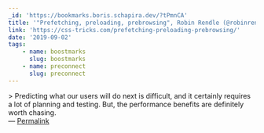 ```yaml
---
_id: 'https://bookmarks.boris.schapira.dev/?tPmnCA'
title: '"Prefetching, preloading, prebrowsing", Robin Rendle (@robinrendle)'
link: 'https://css-tricks.com/prefetching-preloading-prebrowsing/'
date: '2019-09-02'
tags:
    - name: boostmarks
      slug: boostmarks
    - name: preconnect
      slug: preconnect
---
```


&gt; Predicting what our users will do next is difficult, and it certainly
requires a lot of planning and testing. But, the performance benefits are
definitely worth chasing. <br>&#8212;
<a href="https://bookmarks.boris.schapira.dev/?tPmnCA" title="Permalink">Permalink</a>
